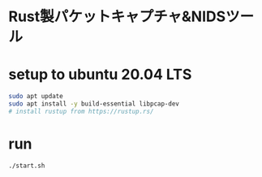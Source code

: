 # Rust製パケットキャプチャ&NIDSツール

# setup to ubuntu 20.04 LTS
```bash
sudo apt update
sudo apt install -y build-essential libpcap-dev
# install rustup from https://rustup.rs/
```

# run
```bash
./start.sh
```